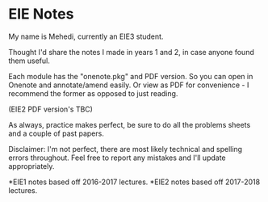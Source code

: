 # EIE Notes

My name is Mehedi, currently an EIE3 student.

Thought I'd share the notes I made in years 1 and 2, in case anyone found them useful.

Each module has the "onenote.pkg" and PDF version. So you can open in Onenote and annotate/amend easily. Or view as PDF for convenience - I recommend the former as opposed to just reading.

(EIE2 PDF version's TBC)

As always, practice makes perfect, be sure to do all the problems sheets and a couple of past papers.

Disclaimer: I'm not perfect, there are most likely technical and spelling errors throughout. Feel free to report any mistakes and I'll update appropriately.

*EIE1 notes based off 2016-2017 lectures.
*EIE2 notes based off 2017-2018 lectures.
